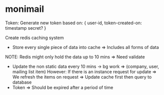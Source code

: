 # monimail

Token:
Generate new token based on: {
    user-id,
    token-created-on: timestamp
    secret?
}

Create redis caching system
- Store every single piece of data into cache => Includes all forms of data

NOTE: Redis might only hold the data up to 10 mins => Need validate
- Update the non static data every 10 mins -> bg work => (company, user, mailing list item)
    However: If there is an instance request for update => We refresh the items on request => Update cache first then query to database
- Token => Should be expired after a period of time